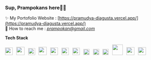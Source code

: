 <h3 align="left">Sup, Prampokans here🤘🏻</h3>

✨ My Portofolio Website : [https://pramudya-diagusta.vercel.app/](https://pramudya-diagusta.vercel.app/)<br/>
🚀 How to reach me : *prampokan@gmail.com*

<b align="left">Tech Stack</b> <br/>
<div align="left">
<img src="https://cdn.iconscout.com/icon/free/png-256/free-html-5-1-1175208.png?f=webp" width="25px" /> &nbsp
<img src="https://i.imgflip.com/6ejuoo.png" width="27px"/> &nbsp
<img src="https://upload.wikimedia.org/wikipedia/commons/6/6a/JavaScript-logo.png" width="23px"/> &nbsp
<img src="https://upload.wikimedia.org/wikipedia/commons/thumb/2/27/PHP-logo.svg/2560px-PHP-logo.svg.png" width="27px"/> &nbsp
<img src="https://cdn4.iconfinder.com/data/icons/logos-3/600/React.js_logo-512.png" width="25px"/> &nbsp
<img src="https://miro.medium.com/v2/resize:fit:1258/1*okiCUvTUJLtOqJv1dMzwpA.png" width="24px"/> &nbsp
<img src="https://cdn-icons-png.flaticon.com/512/5968/5968322.png" width="24px"/> &nbsp
<img src="https://static-00.iconduck.com/assets.00/node-js-icon-227x256-913nazt0.png" width="20px"/> &nbsp
<img src="https://upload.wikimedia.org/wikipedia/commons/thumb/9/9a/Laravel.svg/985px-Laravel.svg.png" width="20px"/> &nbsp
<img src="https://seeklogo.com/images/C/codeigniter-logo-B40A98EDBF-seeklogo.com.png" width="20px"/> &nbsp
<img src="https://upload.wikimedia.org/wikipedia/labs/8/8e/Mysql_logo.png" width="35px"/> &nbsp
<img src="https://upload.wikimedia.org/wikipedia/commons/thumb/d/d5/Tailwind_CSS_Logo.svg/1280px-Tailwind_CSS_Logo.svg.png" width="26px"/> &nbsp
<img src="https://upload.wikimedia.org/wikipedia/commons/thumb/9/96/Sass_Logo_Color.svg/2560px-Sass_Logo_Color.svg.png" width="26px"/> &nbsp
</div>
